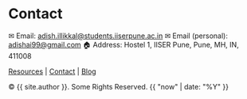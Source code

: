 # Contact

 &#x2709; Email: [adish.illikkal@students.iiserpune.ac.in](adish.illikkal@students.iiserpune.ac.in)
 &#x2709; Email (personal): [adishai99@gmail.com](adishai99@gmail.com)
 &#x1F3E0; Address: Hostel 1, IISER Pune, Pune, MH, IN, 411008

<footer>
  <div class="footer-links">
    <a href="{{ '/resources.html' | relative_url }}">Resources</a>
    <span>|</span>
    <a href="{{ '/contact.html' | relative_url }}">Contact</a>
    <span>|</span>
    <a href="{{ '/blog.html' | relative_url }}">Blog</a>
  </div>
  <p> &copy; {{ site.author }}. Some Rights Reserved. {{ "now" | date: "%Y" }}</p>
</footer>
